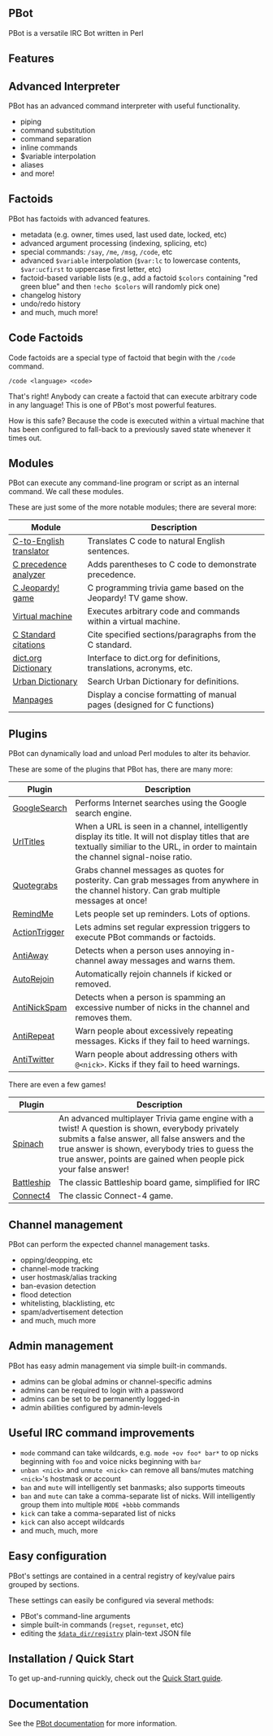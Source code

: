 PBot
----
PBot is a versatile IRC Bot written in Perl

Features
--------

## Advanced Interpreter

PBot has an advanced command interpreter with useful functionality.

* piping
* command substitution
* command separation
* inline commands
* $variable interpolation
* aliases
* and more!

## Factoids

PBot has factoids with advanced features.

* metadata (e.g. owner, times used, last used date, locked, etc)
* advanced argument processing (indexing, splicing, etc)
* special commands: `/say`, `/me`, `/msg`, `/code`, etc
* advanced `$variable` interpolation (`$var:lc` to lowercase contents, `$var:ucfirst` to uppercase first letter, etc)
* factoid-based variable lists (e.g., add a factoid `$colors` containing "red green blue" and then `!echo $colors` will randomly pick one)
* changelog history
* undo/redo history
* and much, much more!

## Code Factoids

Code factoids are a special type of factoid that begin with the `/code` command.

    /code <language> <code>

That's right! Anybody can create a factoid that can execute arbitrary code in
any language! This is one of PBot's most powerful features.

How is this safe? Because the code is executed within a virtual machine that
has been configured to fall-back to a previously saved state whenever it times out.

## Modules

PBot can execute any command-line program or script as an internal command. We call
these modules.

These are just some of the more notable modules; there are several more:

Module | Description
--- | ---
[C-to-English translator](modules/c2english) | Translates C code to natural English sentences.
[C precedence analyzer](modules/paren) | Adds parentheses to C code to demonstrate precedence.
[C Jeopardy! game](modules/cjeopardy) | C programming trivia game based on the Jeopardy! TV game show.
[Virtual machine](modules/compiler_vm) | Executes arbitrary code and commands within a virtual machine.
[C Standard citations](modules/c11std.pl) | Cite specified sections/paragraphs from the C standard.
[dict.org Dictionary](modules/dict.org.pl) | Interface to dict.org for definitions, translations, acronyms, etc.
[Urban Dictionary](modules/urban) | Search Urban Dictionary for definitions.
[Manpages](modules/man.pl) | Display a concise formatting of manual pages (designed for C functions)

## Plugins

PBot can dynamically load and unload Perl modules to alter its behavior.

These are some of the plugins that PBot has, there are many more:

Plugin | Description
--- | ---
[GoogleSearch](Plugins/GoogleSearch.pm) | Performs Internet searches using the Google search engine.
[UrlTitles](Plugins/UrlTitles.pm) | When a URL is seen in a channel, intelligently display its title. It will not display titles that are textually similiar to the URL, in order to maintain the channel signal-noise ratio.
[Quotegrabs](Plugins/Quotegrabs.pm) | Grabs channel messages as quotes for posterity. Can grab messages from anywhere in the channel history. Can grab multiple messages at once!
[RemindMe](Plugins/RemindMe.pm) | Lets people set up reminders. Lots of options.
[ActionTrigger](Plugins/ActionTrigger.pm) | Lets admins set regular expression triggers to execute PBot commands or factoids.
[AntiAway](Plugins/AntiAway.pm) | Detects when a person uses annoying in-channel away messages and warns them.
[AutoRejoin](Plugins/AutoRejoin.pm) | Automatically rejoin channels if kicked or removed.
[AntiNickSpam](Plugins/AntiNickSpam.pm) | Detects when a person is spamming an excessive number of nicks in the channel and removes them.
[AntiRepeat](Plugins/AntiRepeat.pm) | Warn people about excessively repeating messages. Kicks if they fail to heed warnings.
[AntiTwitter](Plugins/AntiTwitter.pm) | Warn people about addressing others with `@<nick>`. Kicks if they fail to heed warnings.

There are even a few games!

Plugin | Description
--- | ---
[Spinach](Plugins/Spinach.pm) | An advanced multiplayer Trivia game engine with a twist! A question is shown, everybody privately submits a false answer, all false answers and the true answer is shown, everybody tries to guess the true answer, points are gained when people pick your false answer!
[Battleship](Plugins/Battleship.pm) | The classic Battleship board game, simplified for IRC
[Connect4](Plugins/Connect4.pm) | The classic Connect-4 game.

## Channel management

PBot can perform the expected channel management tasks.

* opping/deopping, etc
* channel-mode tracking
* user hostmask/alias tracking
* ban-evasion detection
* flood detection
* whitelisting, blacklisting, etc
* spam/advertisement detection
* and much, much more

## Admin management

PBot has easy admin management via simple built-in commands.

* admins can be global admins or channel-specific admins
* admins can be required to login with a password
* admins can be set to be permanently logged-in
* admin abilities configured by admin-levels

## Useful IRC command improvements

* `mode` command can take wildcards, e.g. `mode +ov foo* bar*` to op nicks beginning with `foo` and voice nicks beginning with `bar`
* `unban <nick>` and `unmute <nick>` can remove all bans/mutes matching `<nick>`'s hostmask or account
* `ban` and `mute` will intelligently set banmasks; also supports timeouts
* `ban` and `mute` can take a comma-separate list of nicks. Will intelligently group them into multiple `MODE +bbbb` commands
* `kick` can take a comma-separated list of nicks
* `kick` can also accept wildcards
* and much, much, more

## Easy configuration

PBot's settings are contained in a central registry of key/value pairs grouped by sections.

These settings can easily be configured via several methods:

* PBot's command-line arguments
* simple built-in commands (`regset`, `regunset`, etc)
* editing the [`$data_dir/registry`](data/registry) plain-text JSON file

Installation / Quick Start
--------------------------
To get up-and-running quickly, check out the [Quick Start guide](https://github.com/pragma-/pbot/blob/master/doc/QuickStart.md).

Documentation
-------------
See the [PBot documentation](https://github.com/pragma-/pbot/tree/master/doc) for more information.

